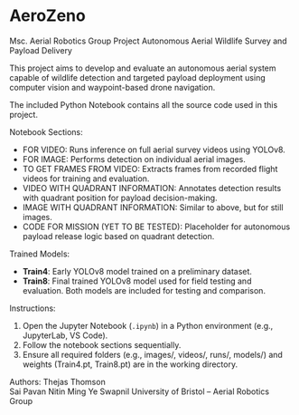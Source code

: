 # AeroZeno
Msc. Aerial Robotics Group Project
Autonomous Aerial Wildlife Survey and Payload Delivery

This project aims to develop and evaluate an autonomous aerial system capable of wildlife detection and targeted payload deployment using computer vision and waypoint-based drone navigation.

The included Python Notebook contains all the source code used in this project.

Notebook Sections:
- FOR VIDEO: Runs inference on full aerial survey videos using YOLOv8.
- FOR IMAGE: Performs detection on individual aerial images.
- TO GET FRAMES FROM VIDEO: Extracts frames from recorded flight videos for training and evaluation.
- VIDEO WITH QUADRANT INFORMATION: Annotates detection results with quadrant position for payload decision-making.
- IMAGE WITH QUADRANT INFORMATION: Similar to above, but for still images.
- CODE FOR MISSION (YET TO BE TESTED): Placeholder for autonomous payload release logic based on quadrant detection.

Trained Models:
- **Train4**: Early YOLOv8 model trained on a preliminary dataset.
- **Train8**: Final trained YOLOv8 model used for field testing and evaluation.
Both models are included for testing and comparison.

Instructions:
1. Open the Jupyter Notebook (`.ipynb`) in a Python environment (e.g., JupyterLab, VS Code).
2. Follow the notebook sections sequentially.
3. Ensure all required folders (e.g., images/, videos/, runs/, models/) and weights (Train4.pt, Train8.pt) are in the working directory.


Authors:
Thejas Thomson  
Sai Pavan
Nitin
Ming Ye
Swapnil
University of Bristol – Aerial Robotics Group
